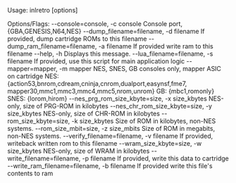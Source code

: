 Usage: inlretro [options]

Options/Flags:
  --console=console, -c console                 Console port, {GBA,GENESIS,N64,NES}
  --dump_filename=filename, -d filename         If provided, dump cartridge ROMs to this filename
  --dump_ram_filename=filename, -a filename     If provided write ram to this filename
  --help, -h                                    Displays this message.
  --lua_filename=filename, -s filename          If provided, use this script for main application logic
  --mapper=mapper, -m mapper                    NES, SNES, GB consoles only, mapper ASIC on cartridge
                                                NES:    {action53,bnrom,cdream,cninja,cnrom,dualport,easynsf,fme7,
                                                         mapper30,mmc1,mmc3,mmc4,mmc5,nrom,unrom}
                                                GB:     {mbc1,romonly}
                                                SNES:   {lorom,hirom}
  --nes_prg_rom_size_kbyte=size, -x size_kbytes NES-only, size of PRG-ROM in kilobytes
  --nes_chr_rom_size_kbyte=size, -y size_kbytes NES-only, size of CHR-ROM in kilobytes
  --rom_size_kbyte=size, -k size_kbytes         Size of ROM in kilobytes, non-NES systems.
  --rom_size_mbit=size, -z size_mbits           Size of ROM in megabits, non-NES systems.
  --verify_filename=filename, -v filename       If provided, writeback written rom to this filename
  --wram_size_kbyte=size, -w size_kbytes        NES-only, size of WRAM in kilobytes
  --write_filename=filename, -p filename        If provided, write this data to cartridge
  --write_ram_filename=filename, -b filename    If provided write this file's contents to ram